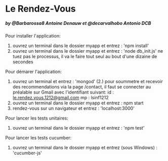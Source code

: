 # Le Rendez-Vous
##### by @Barbarossa8 Antoine Denauw et @decarvalhobo Antonio DCB

Pour installer l'application:
 1. ouvrez un terminal dans le dossier myapp et entrez : 'npm install'
 2. ouvrez un terminal dans le dossier myapp et entrez : 'node db_init.js'
    ne tuez pas le processus, il va le faire tout seul au bout d'une dizaine de secondes

Pour démarer l'application:
 1. ouvrez un terminal et entrez : 'mongod'
 (2.) pour soummetre et recevoir des recommendations via la page /contact,
  il faut se connecter au préalable sur Gmail avec l'identifiant suivant:
 	id : le.rendez.vous.1212@gmail.com
 	mp : lsinf1212
 3. ouvrez un terminal dans le dossier myapp et entrez : npm start
 4. rendez-vous sur un navigateur et entrez : 'localhost:3000'


Pour lancer les tests unitaires:
 1. ouvrez un terminal dans le dossier myapp et entrez : 'npm test'

Pour lancer les tests cucumber:
 1. ouvrez un terminal dans le dossier myapp et entrez (sous Windows) : 'cucumber-js'

